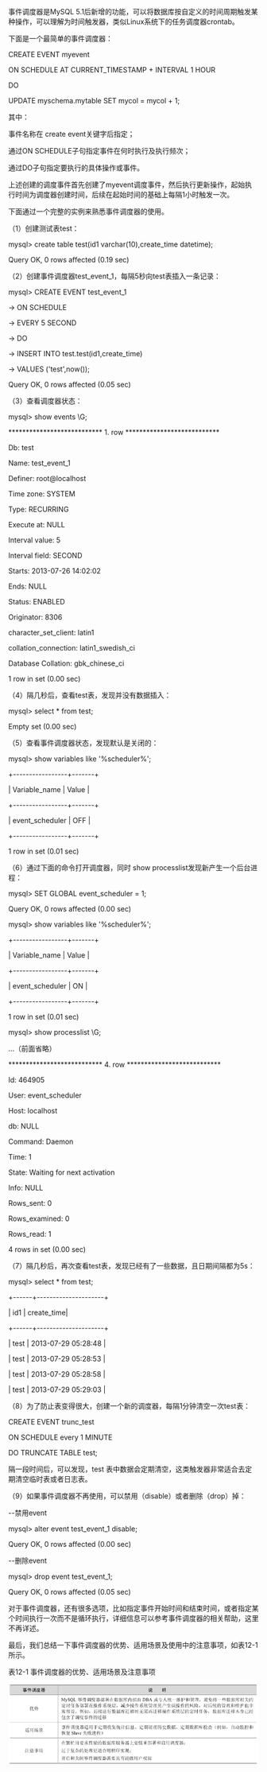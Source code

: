 

事件调度器是MySQL 5.1后新增的功能，可以将数据库按自定义的时间周期触发某种操作，可以理解为时间触发器，类似Linux系统下的任务调度器crontab。

下面是一个最简单的事件调度器：

CREATE EVENT myevent

ON SCHEDULE AT CURRENT_TIMESTAMP + INTERVAL 1 HOUR

DO

UPDATE myschema.mytable SET mycol = mycol + 1;

其中：

事件名称在 create event关键字后指定；

通过ON SCHEDULE子句指定事件在何时执行及执行频次；

通过DO子句指定要执行的具体操作或事件。

上述创建的调度事件首先创建了myevent调度事件，然后执行更新操作，起始执行时间为调度器创建时间，后续在起始时间的基础上每隔1小时触发一次。

下面通过一个完整的实例来熟悉事件调度器的使用。

（1）创建测试表test：

mysql> create table test(id1 varchar(10),create_time datetime);

Query OK, 0 rows affected (0.19 sec)

（2）创建事件调度器test_event_1，每隔5秒向test表插入一条记录：

mysql> CREATE EVENT test_event_1

-> ON SCHEDULE

-> EVERY 5 SECOND

-> DO

-> INSERT INTO test.test(id1,create_time)

-> VALUES ('test',now());

Query OK, 0 rows affected (0.05 sec)

（3）查看调度器状态：

mysql> show events \G;

*************************** 1. row ***************************

Db: test

Name: test_event_1

Definer: root@localhost

Time zone: SYSTEM

Type: RECURRING

Execute at: NULL

Interval value: 5

Interval field: SECOND

Starts: 2013-07-26 14:02:02

Ends: NULL

Status: ENABLED

Originator: 8306

character_set_client: latin1

collation_connection: latin1_swedish_ci

Database Collation: gbk_chinese_ci

1 row in set (0.00 sec)

（4）隔几秒后，查看test表，发现并没有数据插入：

mysql> select * from test;

Empty set (0.00 sec)

（5）查看事件调度器状态，发现默认是关闭的：

mysql> show variables like '%scheduler%';

+-----------------+-------+

| Variable_name | Value |

+-----------------+-------+

| event_scheduler | OFF |

+-----------------+-------+

1 row in set (0.01 sec)

（6）通过下面的命令打开调度器，同时 show processlist发现新产生一个后台进程：

mysql> SET GLOBAL event_scheduler = 1;

Query OK, 0 rows affected (0.00 sec)

mysql> show variables like '%scheduler%';

+-----------------+-------+

| Variable_name | Value |

+-----------------+-------+

| event_scheduler | ON |

+-----------------+-------+

1 row in set (0.01 sec)

mysql> show processlist \G;

…（前面省略）

*************************** 4. row ***************************

Id: 464905

User: event_scheduler

Host: localhost

db: NULL

Command: Daemon

Time: 1

State: Waiting for next activation

Info: NULL

Rows_sent: 0

Rows_examined: 0

Rows_read: 1

4 rows in set (0.00 sec)

（7）隔几秒后，再次查看test表，发现已经有了一些数据，且日期间隔都为5s：

mysql> select * from test;

+------+---------------------+

| id1 | create_time|

+------+---------------------+

| test | 2013-07-29 05:28:48 |

| test | 2013-07-29 05:28:53 |

| test | 2013-07-29 05:28:58 |

| test | 2013-07-29 05:29:03 |

（8）为了防止表变得很大，创建一个新的调度器，每隔1分钟清空一次test表：

CREATE EVENT trunc_test

ON SCHEDULE every 1 MINUTE

DO TRUNCATE TABLE test;

隔一段时间后，可以发现，test 表中数据会定期清空，这类触发器非常适合去定期清空临时表或者日志表。

（9）如果事件调度器不再使用，可以禁用（disable）或者删除（drop）掉：

--禁用event

mysql> alter event test_event_1 disable;

Query OK, 0 rows affected (0.00 sec)

--删除event

mysql> drop event test_event_1;

Query OK, 0 rows affected (0.05 sec)

对于事件调度器，还有很多选项，比如指定事件开始时间和结束时间，或者指定某个时间执行一次而不是循环执行，详细信息可以参考事件调度器的相关帮助，这里不再详述。

最后，我们总结一下事件调度器的优势、适用场景及使用中的注意事项，如表12-1所示。

表12-1 事件调度器的优势、适用场景及注意事项



![figure_0212_0116.jpg](../images/figure_0212_0116.jpg)


